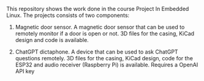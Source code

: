 This repository shows the work done in the course Project In Embedded Linux.
The projects consists of two components:

1. Magnetic door sensor.
A magnetic door sensor that can be used to remotely monitor if a door is open or not. 3D files for the casing, KiCad design and code is available.

2. ChatGPT dictaphone.
A device that can be used to ask ChatGPT questions remotely. 3D files for the casing, KiCad design, code for the ESP32 and audio receiver (Raspberry Pi) is available.
Requires a OpenAI API key
